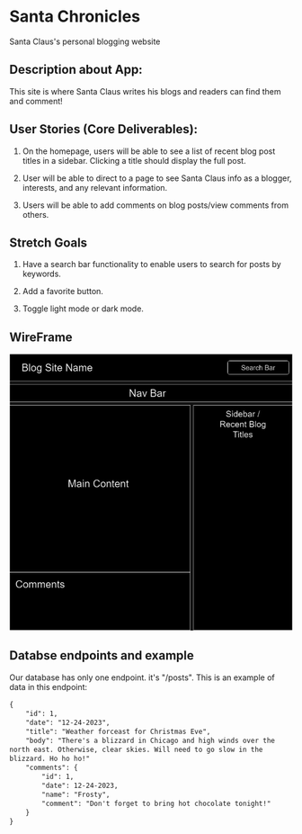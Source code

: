 # Santa Chronicles

Santa Claus's personal blogging website

## Description about App:

This site is where Santa Claus writes his blogs and readers can find them and comment!

## User Stories (Core Deliverables):

1. On the homepage, users will be able to see a list of recent blog post titles in a sidebar. Clicking a title should display the full post.

2. User will be able to direct to a page to see Santa Claus info as a blogger, interests, and any relevant information.

3. Users will be able to add comments on blog posts/view comments from others.

## Stretch Goals

1. Have a search bar functionality to enable users to search for posts by keywords.

2. Add a favorite button.

3. Toggle light mode or dark mode.

## WireFrame

![WireFrame](image.png)

## Databse endpoints and example

Our database has only one endpoint. it's "/posts". This is an example of data in this endpoint:

<!-- language: lang-none -->
    {
        "id": 1,
        "date": "12-24-2023",
        "title": "Weather forceast for Christmas Eve",
        "body": "There's a blizzard in Chicago and high winds over the north east. Otherwise, clear skies. Will need to go slow in the blizzard. Ho ho ho!"
        "comments": {
            "id": 1,
            "date": 12-24-2023,
            "name": "Frosty",
            "comment": "Don't forget to bring hot chocolate tonight!"
        }
    }




